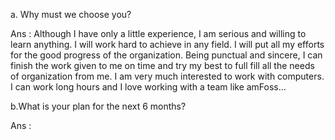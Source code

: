 a. Why must we choose you?

Ans : Although I have only a little experience, I am serious and willing to learn anything. I will work hard to achieve in any field. I will put all my efforts for the good progress of the organization. Being punctual and sincere, I can finish the work given to me on time and try my best to full fill all the needs of organization from me. I am very much interested to work with computers. I can work long hours and I love working with a team like amFoss...

b.What is your plan for the next 6 months?

Ans : 
